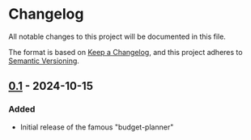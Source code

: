 # Changelog

All notable changes to this project will be documented in this file.

The format is based on [Keep a Changelog](https://keepachangelog.com/en/1.1.0/),
and this project adheres to [Semantic Versioning](https://semver.org/spec/v2.0.0.html).

## [0.1] - 2024-10-15

### Added

- Initial release of the famous "budget-planner" 


[0.1]: https://github.com/florianackle/budget-planner/releases/tag/v0.1